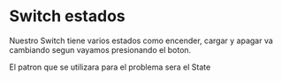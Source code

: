 # Switch estados

Nuestro Switch tiene varios estados como encender, cargar y apagar va cambiando segun vayamos presionando el boton.

El patron que se utilizara para el problema sera el State 
